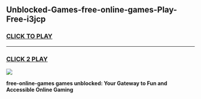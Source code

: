 
## Unblocked-Games-free-online-games-Play-Free-i3jcp
<h3>
<a href="https://premium76.site?title=free-online-games&ref=24M">CLICK TO PLAY</a></h3>
<hr>

<h3>
<a href="https://premium76.site?title=free-online-games&ref=24M">CLICK 2 PLAY</a>
  
</h3>

<a href="https://premium76.site?title=free-online-games&ref=24M"><img src="https://clearcache.store/games.png"></a>


**free-online-games games unblocked: Your Gateway to Fun and Accessible Online Gaming**

